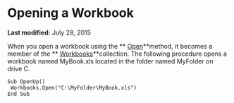 
# Opening a Workbook

 **Last modified:** July 28, 2015

When you open a workbook using the  ** [Open](1d1c3fca-ae1a-0a91-65a2-6f3f0fb308a0.md)**method, it becomes a member of the  ** [Workbooks](f768da57-013a-e652-0f5d-60b03aa4240a.md)**collection. The following procedure opens a workbook named MyBook.xls located in the folder named MyFolder on drive C.



```
Sub OpenUp() 
 Workbooks.Open("C:\MyFolder\MyBook.xls") 
End Sub
```

